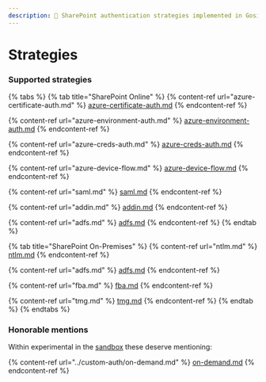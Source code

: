 ```yaml
---
description: 🔐 SharePoint authentication strategies implemented in Gosip
---
```


# Strategies

### Supported strategies

{% tabs %}
{% tab title="SharePoint Online" %}
{% content-ref url="azure-certificate-auth.md" %}
[azure-certificate-auth.md](azure-certificate-auth.md)
{% endcontent-ref %}

{% content-ref url="azure-environment-auth.md" %}
[azure-environment-auth.md](azure-environment-auth.md)
{% endcontent-ref %}

{% content-ref url="azure-creds-auth.md" %}
[azure-creds-auth.md](azure-creds-auth.md)
{% endcontent-ref %}

{% content-ref url="azure-device-flow.md" %}
[azure-device-flow.md](azure-device-flow.md)
{% endcontent-ref %}

{% content-ref url="saml.md" %}
[saml.md](saml.md)
{% endcontent-ref %}

{% content-ref url="addin.md" %}
[addin.md](addin.md)
{% endcontent-ref %}

{% content-ref url="adfs.md" %}
[adfs.md](adfs.md)
{% endcontent-ref %}
{% endtab %}

{% tab title="SharePoint On-Premises" %}
{% content-ref url="ntlm.md" %}
[ntlm.md](ntlm.md)
{% endcontent-ref %}

{% content-ref url="adfs.md" %}
[adfs.md](adfs.md)
{% endcontent-ref %}

{% content-ref url="fba.md" %}
[fba.md](fba.md)
{% endcontent-ref %}

{% content-ref url="tmg.md" %}
[tmg.md](tmg.md)
{% endcontent-ref %}
{% endtab %}
{% endtabs %}

### Honorable mentions

Within experimental in the [sandbox](https://github.com/koltyakov/gosip-sandbox/tree/master/strategies) these deserve mentioning:

{% content-ref url="../custom-auth/on-demand.md" %}
[on-demand.md](../custom-auth/on-demand.md)
{% endcontent-ref %}



